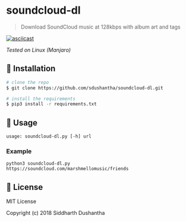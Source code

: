 # soundcloud-dl
> Download SoundCloud music at 128kbps with album art and tags

[![asciicast](https://asciinema.org/a/199262.png)](https://asciinema.org/a/199262)

*Tested on Linux (Manjaro)*

## :floppy_disk: Installation

```bash
# clone the repo
$ git clone https://github.com/sdushantha/soundcloud-dl.git

# install the requirements
$ pip3 install -r requirements.txt
```

## :hammer: Usage
```
usage: soundcloud-dl.py [-h] url
```
### Example

```
python3 soundcloud-dl.py https://soundcloud.com/marshmellomusic/friends
```

## :scroll: License
MIT License

Copyright (c) 2018 Siddharth Dushantha
